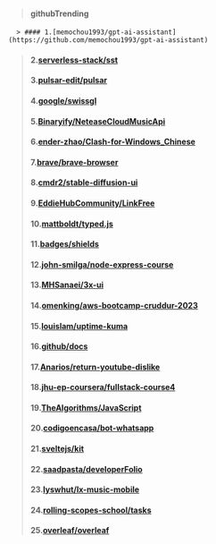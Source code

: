  > #### githubTrending
      > #### 1.[memochou1993/gpt-ai-assistant](https://github.com/memochou1993/gpt-ai-assistant)
 > #### 2.[serverless-stack/sst](https://github.com/serverless-stack/sst)
 > #### 3.[pulsar-edit/pulsar](https://github.com/pulsar-edit/pulsar)
 > #### 4.[google/swissgl](https://github.com/google/swissgl)
 > #### 5.[Binaryify/NeteaseCloudMusicApi](https://github.com/Binaryify/NeteaseCloudMusicApi)
 > #### 6.[ender-zhao/Clash-for-Windows_Chinese](https://github.com/ender-zhao/Clash-for-Windows_Chinese)
 > #### 7.[brave/brave-browser](https://github.com/brave/brave-browser)
 > #### 8.[cmdr2/stable-diffusion-ui](https://github.com/cmdr2/stable-diffusion-ui)
 > #### 9.[EddieHubCommunity/LinkFree](https://github.com/EddieHubCommunity/LinkFree)
 > #### 10.[mattboldt/typed.js](https://github.com/mattboldt/typed.js)
 > #### 11.[badges/shields](https://github.com/badges/shields)
 > #### 12.[john-smilga/node-express-course](https://github.com/john-smilga/node-express-course)
 > #### 13.[MHSanaei/3x-ui](https://github.com/MHSanaei/3x-ui)
 > #### 14.[omenking/aws-bootcamp-cruddur-2023](https://github.com/omenking/aws-bootcamp-cruddur-2023)
 > #### 15.[louislam/uptime-kuma](https://github.com/louislam/uptime-kuma)
 > #### 16.[github/docs](https://github.com/github/docs)
 > #### 17.[Anarios/return-youtube-dislike](https://github.com/Anarios/return-youtube-dislike)
 > #### 18.[jhu-ep-coursera/fullstack-course4](https://github.com/jhu-ep-coursera/fullstack-course4)
 > #### 19.[TheAlgorithms/JavaScript](https://github.com/TheAlgorithms/JavaScript)
 > #### 20.[codigoencasa/bot-whatsapp](https://github.com/codigoencasa/bot-whatsapp)
 > #### 21.[sveltejs/kit](https://github.com/sveltejs/kit)
 > #### 22.[saadpasta/developerFolio](https://github.com/saadpasta/developerFolio)
 > #### 23.[lyswhut/lx-music-mobile](https://github.com/lyswhut/lx-music-mobile)
 > #### 24.[rolling-scopes-school/tasks](https://github.com/rolling-scopes-school/tasks)
 > #### 25.[overleaf/overleaf](https://github.com/overleaf/overleaf)